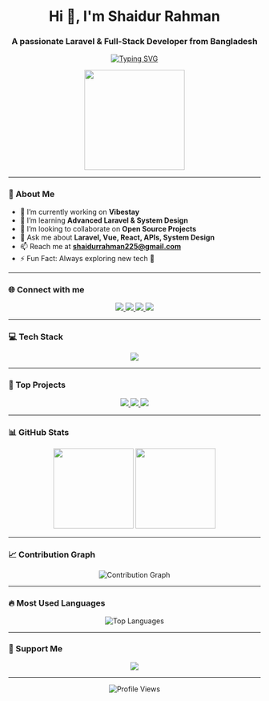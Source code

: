 <h1 align="center">Hi 👋, I'm Shaidur Rahman</h1>
<h3 align="center">A passionate Laravel & Full-Stack Developer from Bangladesh</h3>

<p align="center">
  <a href="https://git.io/typing-svg">
    <img src="https://readme-typing-svg.demolab.com?font=Fira+Code&pause=1000&center=true&vCenter=true&width=500&lines=Full-Stack+Web+Developer;Laravel+%7C+Vue+%7C+React;Building+Scalable+Web+Apps;Always+Learning+New+Things" alt="Typing SVG" />
  </a>
</p>

<p align="center">
  <img src="https://media.giphy.com/media/3o7TKtnuHOHHUjR38Y/giphy.gif" width="200"/>
</p>

---

### 🚀 About Me
- 🔭 I’m currently working on **Vibestay**
- 🌱 I’m learning **Advanced Laravel & System Design**
- 👯 I’m looking to collaborate on **Open Source Projects**
- 💬 Ask me about **Laravel, Vue, React, APIs, System Design**
- 📫 Reach me at **shaidurrahman225@gmail.com**
- ⚡ Fun Fact: Always exploring new tech 🚀

---

### 🌐 Connect with me
<p align="center">
  <a href="https://linkedin.com/in/Shaid1998">
    <img src="https://img.shields.io/badge/-LinkedIn-%230077B5?style=for-the-badge&logo=linkedin&logoColor=white"/>
  </a>
  <a href="https://facebook.com/whoshaid">
    <img src="https://img.shields.io/badge/-Facebook-%231877F2?style=for-the-badge&logo=facebook&logoColor=white"/>
  </a>
  <a href="https://wa.me/8801928466221">
    <img src="https://img.shields.io/badge/-WhatsApp-%2325D366?style=for-the-badge&logo=whatsapp&logoColor=white"/>
  </a>
  <a href="https://t.me/mdshaidurrahman">
    <img src="https://img.shields.io/badge/-Telegram-%230088CC?style=for-the-badge&logo=telegram&logoColor=white"/>
  </a>
</p>

---

### 💻 Tech Stack
<p align="center">
  <img src="https://skillicons.dev/icons?i=laravel,vue,react,php,js,html,css,mysql,git,github" />
</p>

---

### 💼 Top Projects
<p align="center">
  <a href="https://github.com/Shaid1998/Vibestay">
    <img src="https://github-readme-stats.vercel.app/api/pin/?username=Shaid1998&repo=vibeStay&theme=default" />
  </a>
  <a href="https://github.com/Shaid1998/Travil">
    <img src="https://github-readme-stats.vercel.app/api/pin/?username=Shaid1998&repo=Travil&theme=default" />
  </a>
  <a href="https://github.com/Shaid1998/Touriety">
    <img src="https://github-readme-stats.vercel.app/api/pin/?username=Shaid1998&repo=gym-app-with-react-and-laravel&theme=default" />
  </a>
</p>

---

### 📊 GitHub Stats
<p align="center">
  <img src="https://github-readme-stats.vercel.app/api?username=Shaid1998&show_icons=true&theme=light" height="160"/>
  <img src="https://streak-stats.demolab.com?user=Shaid1998&theme=light&hide_border=false" height="160"/>
</p>

---

### 📈 Contribution Graph
<p align="center">
  <img src="https://github-readme-activity-graph.vercel.app/graph?username=Shaid1998&theme=github-light" alt="Contribution Graph"/>
</p>

---

### 🔥 Most Used Languages
<p align="center">
  <img src="https://github-readme-stats.vercel.app/api/top-langs/?username=Shaid1998&layout=compact&theme=light" alt="Top Languages"/>
</p>

---

### 💖 Support Me
<p align="center">
  <a href="https://github.com/sponsors/Shaid1998"><img src="https://img.shields.io/badge/-Sponsor-%23EA4AAA?style=for-the-badge&logo=github"/></a>
</p>

---

<p align="center">
  <img src="https://komarev.com/ghpvc/?username=Shaid1998&label=Profile%20Views&color=blue&style=for-the-badge" alt="Profile Views"/>
</p>
